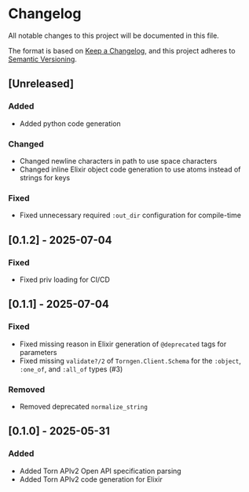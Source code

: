 # Changelog

All notable changes to this project will be documented in this file.

The format is based on [Keep a Changelog](https://keepachangelog.com/en/1.1.0/),
and this project adheres to [Semantic Versioning](https://semver.org/spec/v2.0.0.html).

## [Unreleased]
### Added
- Added python code generation

### Changed
- Changed newline characters in path to use space characters
- Changed inline Elixir object code generation to use atoms instead of strings for keys

### Fixed
- Fixed unnecessary required `:out_dir` configuration for compile-time

## [0.1.2] - 2025-07-04
### Fixed
- Fixed priv loading for CI/CD

## [0.1.1] - 2025-07-04
### Fixed
- Fixed missing reason in Elixir generation of `@deprecated` tags for parameters
- Fixed missing `validate?/2` of `Torngen.Client.Schema` for the `:object`, `:one_of`, and `:all_of` types (#3)

### Removed
- Removed deprecated `normalize_string`

## [0.1.0] - 2025-05-31
### Added
- Added Torn APIv2 Open API specification parsing
- Added Torn APIv2 code generation for Elixir

